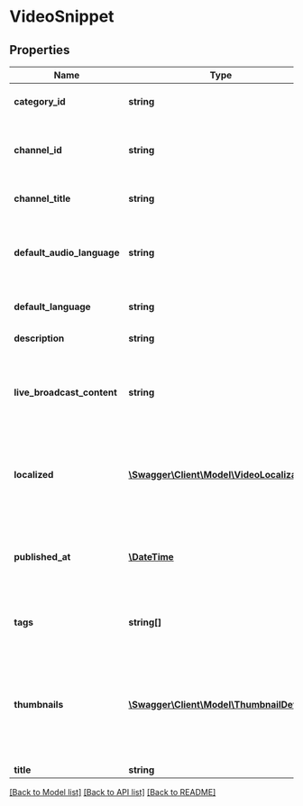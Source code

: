 # VideoSnippet

## Properties
Name | Type | Description | Notes
------------ | ------------- | ------------- | -------------
**category_id** | **string** | The YouTube video category associated with the video. | [optional] 
**channel_id** | **string** | The ID that YouTube uses to uniquely identify the channel that the video was uploaded to. | [optional] 
**channel_title** | **string** | Channel title for the channel that the video belongs to. | [optional] 
**default_audio_language** | **string** | The default_audio_language property specifies the language spoken in the video&#39;s default audio track. | [optional] 
**default_language** | **string** | The language of the videos&#39;s default snippet. | [optional] 
**description** | **string** | The video&#39;s description. | [optional] 
**live_broadcast_content** | **string** | Indicates if the video is an upcoming/active live broadcast. Or it&#39;s \&quot;none\&quot; if the video is not an upcoming/active live broadcast. | [optional] 
**localized** | [**\Swagger\Client\Model\VideoLocalization**](VideoLocalization.md) | Localized snippet selected with the hl parameter. If no such localization exists, this field is populated with the default snippet. (Read-only) | [optional] 
**published_at** | [**\DateTime**](\DateTime.md) | The date and time that the video was uploaded. The value is specified in ISO 8601 (YYYY-MM-DDThh:mm:ss.sZ) format. | [optional] 
**tags** | **string[]** | A list of keyword tags associated with the video. Tags may contain spaces. | [optional] 
**thumbnails** | [**\Swagger\Client\Model\ThumbnailDetails**](ThumbnailDetails.md) | A map of thumbnail images associated with the video. For each object in the map, the key is the name of the thumbnail image, and the value is an object that contains other information about the thumbnail. | [optional] 
**title** | **string** | The video&#39;s title. | [optional] 

[[Back to Model list]](../README.md#documentation-for-models) [[Back to API list]](../README.md#documentation-for-api-endpoints) [[Back to README]](../README.md)


